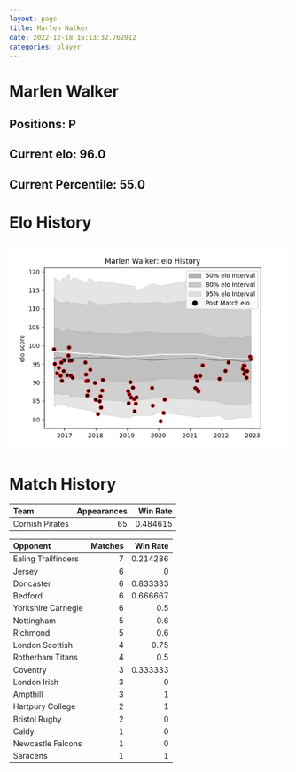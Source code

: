 ```yaml
---  
layout: page  
title: Marlen Walker  
date: 2022-12-18 16:13:32.762012  
categories: player  
---
```

# Marlen Walker

## Positions: P

## Current elo: 96.0

## Current Percentile: 55.0

# Elo History


![elo history](history_MarlenWalker.png)
# Match History


| Team            |   Appearances |   Win Rate |
|:----------------|--------------:|-----------:|
| Cornish Pirates |            65 |   0.484615 |

| Opponent            |   Matches |   Win Rate |
|:--------------------|----------:|-----------:|
| Ealing Trailfinders |         7 |   0.214286 |
| Jersey              |         6 |   0        |
| Doncaster           |         6 |   0.833333 |
| Bedford             |         6 |   0.666667 |
| Yorkshire Carnegie  |         6 |   0.5      |
| Nottingham          |         5 |   0.6      |
| Richmond            |         5 |   0.6      |
| London Scottish     |         4 |   0.75     |
| Rotherham Titans    |         4 |   0.5      |
| Coventry            |         3 |   0.333333 |
| London Irish        |         3 |   0        |
| Ampthill            |         3 |   1        |
| Hartpury College    |         2 |   1        |
| Bristol Rugby       |         2 |   0        |
| Caldy               |         1 |   0        |
| Newcastle Falcons   |         1 |   0        |
| Saracens            |         1 |   1        |